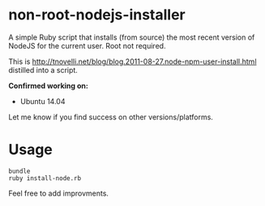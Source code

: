 non-root-nodejs-installer
=========================

A simple Ruby script that installs (from source) the most recent version of NodeJS for the current user. Root not required.

This is http://tnovelli.net/blog/blog.2011-08-27.node-npm-user-install.html distilled into a script. 

**Confirmed working on:**
* Ubuntu 14.04

Let me know if you find success on other versions/platforms.

Usage
===

```
bundle
ruby install-node.rb
```

Feel free to add improvments. 
